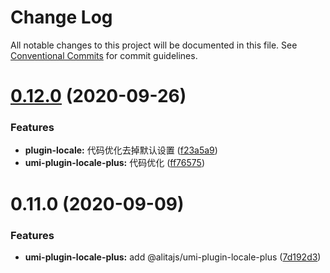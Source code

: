 # Change Log

All notable changes to this project will be documented in this file.
See [Conventional Commits](https://conventionalcommits.org) for commit guidelines.

# [0.12.0](https://github.com/umijs/plugins/compare/@alitajs/umi-plugin-locale-plus@0.11.0...@alitajs/umi-plugin-locale-plus@0.12.0) (2020-09-26)


### Features

* **plugin-locale:** 代码优化去掉默认设置 ([f23a5a9](https://github.com/umijs/plugins/commit/f23a5a96b05318ded1eab565a9fbb0136d4cb644))
* **umi-plugin-locale-plus:** 代码优化 ([ff76575](https://github.com/umijs/plugins/commit/ff76575d089111f436102e02edfc4d14bea115b2))





# 0.11.0 (2020-09-09)


### Features

* **umi-plugin-locale-plus:** add @alitajs/umi-plugin-locale-plus ([7d192d3](https://github.com/umijs/plugins/commit/7d192d3c72b4a4ca891293bd016deeedd7bd8ec5))
